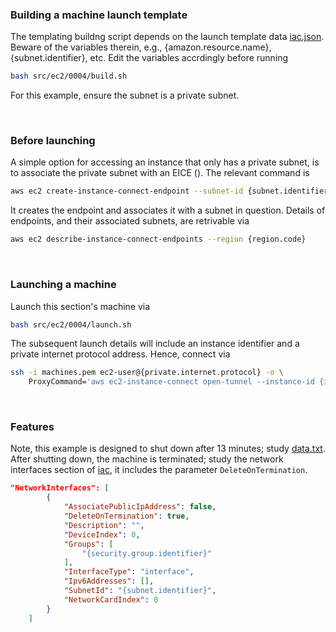 
### Building a machine launch template

The templating buildng script depends on the launch template data [iac.json](iac.json).  Beware of the variables therein, e.g., {amazon.resource.name}, {subnet.identifier}, etc.  Edit the variables accrdingly before running

```bash
bash src/ec2/0004/build.sh
```

For this example, ensure the subnet is a private subnet.

<br>


### Before launching

A simple option for accessing an instance that only has a private subnet, is to associate the private subnet with an EICE ().  The relevant command is 

```bash
aws ec2 create-instance-connect-endpoint --subnet-id {subnet.identifier}
```

It creates the endpoint and associates it with a subnet in question.  Details of endpoints, and their associated subnets, are retrivable via

```bash
aws ec2 describe-instance-connect-endpoints --region {region.code}
```

<br>

### Launching a machine

Launch this section's machine via

```bash
bash src/ec2/0004/launch.sh
```

The subsequent launch details will include an instance identifier and a private internet protocol address.  Hence, connect via

```bash
ssh -i machines.pem ec2-user@{private.internet.protocol} -o \
    ProxyCommand='aws ec2-instance-connect open-tunnel --instance-id {instance.identifier}'
```

<br>

### Features

Note, this example is designed to shut down after 13 minutes; study [data.txt](data.txt).  After shutting down, the machine is terminated; study the network interfaces section of [iac](iac.json), it includes the parameter `DeleteOnTermination`.

```json
"NetworkInterfaces": [
        {
            "AssociatePublicIpAddress": false,
            "DeleteOnTermination": true,
            "Description": "",
            "DeviceIndex": 0,
            "Groups": [
                "{security.group.identifier}"
            ],
            "InterfaceType": "interface",
            "Ipv6Addresses": [],
            "SubnetId": "{subnet.identifier}",
            "NetworkCardIndex": 0
        }
    ]
```



<br>
<br>

<br>
<br>

<br>
<br>

<br>
<br>
